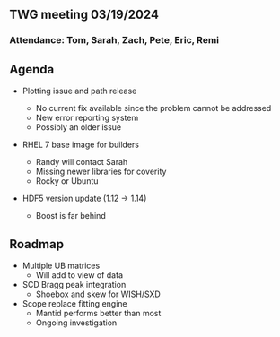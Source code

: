 ## TWG meeting 03/19/2024

### Attendance: Tom, Sarah, Zach, Pete, Eric, Remi

## Agenda
- Plotting issue and path release
  - No current fix available since the problem cannot be addressed
  - New error reporting system
  - Possibly an older issue
  
- RHEL 7 base image for builders
  - Randy will contact Sarah
  - Missing newer libraries for coverity
  - Rocky or Ubuntu
    
- HDF5 version update (1.12 -> 1.14)
  - Boost is far behind

## Roadmap
- Multiple UB matrices
  - Will add to view of data
- SCD Bragg peak integration
   - Shoebox and skew for WISH/SXD
- Scope replace fitting engine
   - Mantid performs better than most
   - Ongoing investigation
